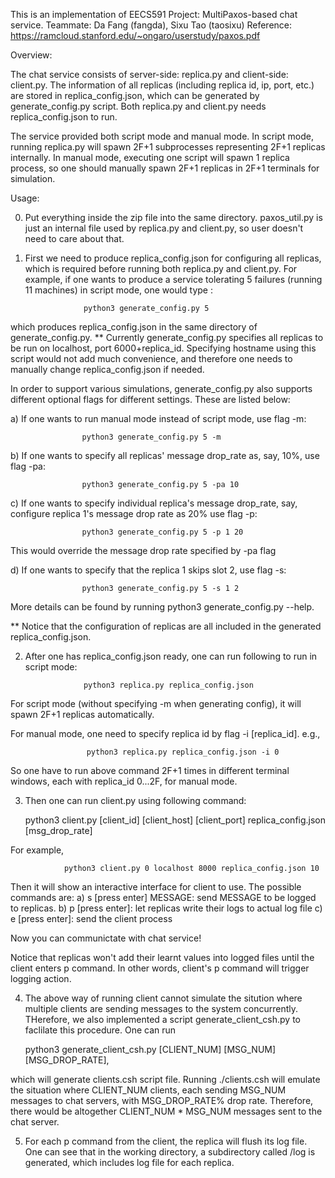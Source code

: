 This is an implementation of EECS591 Project: MultiPaxos-based chat service.
Teammate: Da Fang (fangda), Sixu Tao (taosixu)
Reference: https://ramcloud.stanford.edu/~ongaro/userstudy/paxos.pdf


Overview:

The chat service consists of server-side: replica.py and client-side: client.py.
The information of all replicas (including replica id, ip, port, etc.) are stored
in replica_config.json, which can be generated by generate_config.py script. 
Both replica.py and client.py needs replica_config.json to run.

The service provided both script mode and manual mode. In script mode, running
replica.py will spawn 2F+1 subprocesses representing 2F+1 replicas internally.
In manual mode, executing one script will spawn 1 replica process, so one should
manually spawn 2F+1 replicas in 2F+1 terminals for simulation.


Usage:

0. Put everything inside the zip file into the same directory. paxos_util.py
is just an internal file used by replica.py and client.py, so user doesn't
need to care about that.


1. First we need to produce replica_config.json for configuring all replicas,
which is required before running both replica.py and client.py.
For example, if one wants to produce a service tolerating 5 failures (running
11 machines) in script mode, one would type :

                    python3 generate_config.py 5

which produces replica_config.json in the same directory of generate_config.py.
** Currently generate_config.py specifies all replicas to be run on localhost,
port 6000+replica_id. Specifying hostname using this script would not add much
convenience, and therefore one needs to manually change replica_config.json if needed.

In order to support various simulations, generate_config.py also supports 
different optional flags for different settings. These are listed below:

a) If one wants to run manual mode instead of script mode, use flag -m:
                    
                    python3 generate_config.py 5 -m

b) If one wants to specify all replicas' message drop_rate as, say, 10%, use flag -pa:

                    python3 generate_config.py 5 -pa 10

c) If one wants to specify individual replica's message drop_rate, say, configure
replica 1's message drop rate as 20% use flag -p:

                    python3 generate_config.py 5 -p 1 20 

This would override the message drop rate specified by -pa flag

d) If one wants to specify that the replica 1 skips slot 2, use flag -s:
            
                    python3 generate_config.py 5 -s 1 2 

More details can be found by running python3 generate_config.py --help.

** Notice that the configuration of replicas are all included in the generated replica_config.json.


2. After one has replica_config.json ready, one can run following to run in script mode:

                    python3 replica.py replica_config.json

For script mode (without specifying -m when generating config), it will spawn 2F+1 replicas automatically.

For manual mode, one need to specify replica id by flag -i [replica_id]. e.g.,
                    
                     python3 replica.py replica_config.json -i 0

So one have to run above command 2F+1 times in different terminal windows, each with
replica_id 0...2F, for manual mode.


3. Then one can run client.py using following command:
    
    python3 client.py [client_id] [client_host] [client_port] replica_config.json [msg_drop_rate]

For example,
    
                python3 client.py 0 localhost 8000 replica_config.json 10

Then it will show an interactive interface for client to use.
The possible commands are:
a) s [press enter] MESSAGE: send MESSAGE to be logged to replicas.
b) p [press enter]:         let replicas write their logs to actual log file
c) e [press enter]:         send the client process

Now you can communictate with chat service!

Notice that replicas won't add their learnt values into logged files until
the client enters p command. In other words, client's p command will trigger logging action.


4. The above way of running client cannot simulate the sitution where multiple
clients are sending messages to the system concurrently. THerefore, we also
implemented a script generate_client_csh.py to faclilate this procedure.
One can run

    python3 generate_client_csh.py [CLIENT_NUM] [MSG_NUM] [MSG_DROP_RATE],

which will generate clients.csh script file. Running ./clients.csh will emulate
the situation where CLIENT_NUM clients, each sending MSG_NUM messages to chat
servers, with MSG_DROP_RATE% drop rate. Therefore, there would be altogether
CLIENT_NUM * MSG_NUM messages sent to the chat server.


5. For each p command from the client, the replica will flush its log file.
One can see that in the working directory, a subdirectory called /log is generated,
which includes log file for each replica.
